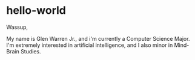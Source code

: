 # hello-world

Wassup,

My name is Glen Warren Jr., and i'm currently a Computer Science Major.
I'm extremely interested in artificial intelligence, and I also minor in Mind-Brain Studies.

